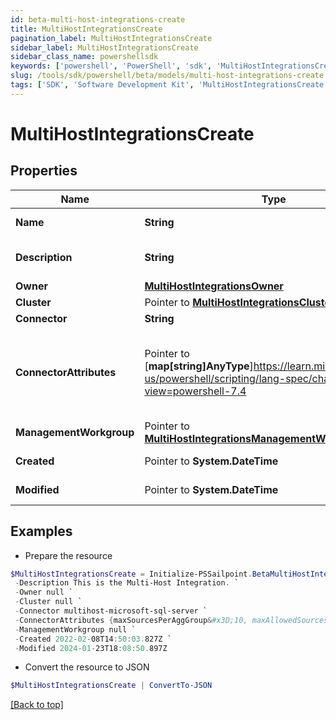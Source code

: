 ```yaml
---
id: beta-multi-host-integrations-create
title: MultiHostIntegrationsCreate
pagination_label: MultiHostIntegrationsCreate
sidebar_label: MultiHostIntegrationsCreate
sidebar_class_name: powershellsdk
keywords: ['powershell', 'PowerShell', 'sdk', 'MultiHostIntegrationsCreate'] 
slug: /tools/sdk/powershell/beta/models/multi-host-integrations-create
tags: ['SDK', 'Software Development Kit', 'MultiHostIntegrationsCreate']
---
```



# MultiHostIntegrationsCreate

## Properties

Name | Type | Description | Notes
------------ | ------------- | ------------- | -------------
**Name** |  **String** | Multi-Host Integration's human-readable name. | [required]
**Description** |  **String** | Multi-Host Integration's human-readable description. | [required]
**Owner** |  [**MultiHostIntegrationsOwner**](multi-host-integrations-owner) |  | [required]
**Cluster** |  Pointer to [**MultiHostIntegrationsCluster**](multi-host-integrations-cluster) |  | [optional] 
**Connector** |  **String** | Connector script name. | [required]
**ConnectorAttributes** |  Pointer to [**map[string]AnyType**]https://learn.microsoft.com/en-us/powershell/scripting/lang-spec/chapter-04?view=powershell-7.4 | Multi-Host Integration specific configuration. User can add any number of additional attributes. e.g. maxSourcesPerAggGroup, maxAllowedSources etc. | [optional] 
**ManagementWorkgroup** |  Pointer to [**MultiHostIntegrationsManagementWorkgroup**](multi-host-integrations-management-workgroup) |  | [optional] 
**Created** |  Pointer to **System.DateTime** | Date-time when the source was created | [optional] 
**Modified** |  Pointer to **System.DateTime** | Date-time when the source was last modified. | [optional] 

## Examples

- Prepare the resource
```powershell
$MultiHostIntegrationsCreate = Initialize-PSSailpoint.BetaMultiHostIntegrationsCreate  -Name My Multi-Host Integration `
 -Description This is the Multi-Host Integration. `
 -Owner null `
 -Cluster null `
 -Connector multihost-microsoft-sql-server `
 -ConnectorAttributes {maxSourcesPerAggGroup&#x3D;10, maxAllowedSources&#x3D;300} `
 -ManagementWorkgroup null `
 -Created 2022-02-08T14:50:03.827Z `
 -Modified 2024-01-23T18:08:50.897Z
```

- Convert the resource to JSON
```powershell
$MultiHostIntegrationsCreate | ConvertTo-JSON
```


[[Back to top]](#) 


